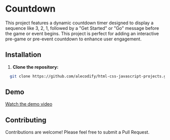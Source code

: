 # Countdown

This project features a dynamic countdown timer designed to display a sequence like 3, 2, 1, followed by a "Get Started" or "Go" message before the game or event begins. This project is perfect for adding an interactive pre-game or pre-event countdown to enhance user engagement.

## Installation

1. **Clone the repository:**
```bash
  git clone https://github.com/alecodify/html-css-javascript-projects.git
```

## Demo
[Watch the demo video](https://github.com/user-attachments/assets/58a7c81f-fd60-4848-8602-16eb89619ac4)

## Contributing
Contributions are welcome! Please feel free to submit a Pull Request.